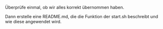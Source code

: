 Überprüfe einmal, ob wir alles korrekt übernommen haben.

Dann erstelle eine README.md, die die Funktion der start.sh beschreibt und wie diese angewendet wird.
